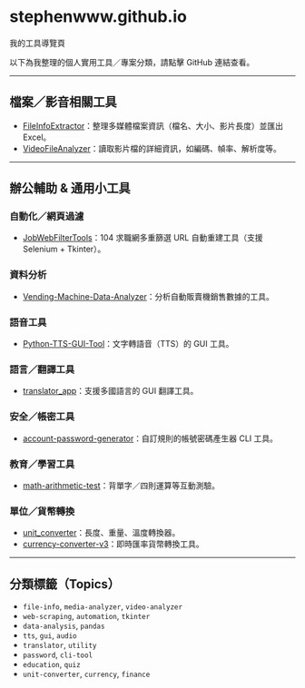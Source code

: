 # stephenwww.github.io
我的工具導覽頁

以下為我整理的個人實用工具／專案分類，請點擊 GitHub 連結查看。

---

## 檔案／影音相關工具
- [FileInfoExtractor](https://github.com/StephenwwW/FileInfoExtractor)：整理多媒體檔案資訊（檔名、大小、影片長度）並匯出 Excel。
- [VideoFileAnalyzer](https://github.com/StephenwwW/VideoFileAnalyzer)：讀取影片檔的詳細資訊，如編碼、幀率、解析度等。

---

## 辦公輔助 & 通用小工具

### 自動化／網頁過濾
- [JobWebFilterTools](https://github.com/StephenwwW/JobWebFilterTools)：104 求職網多重篩選 URL 自動重建工具（支援 Selenium + Tkinter）。

### 資料分析
- [Vending-Machine-Data-Analyzer](https://github.com/StephenwwW/Vending-Machine-Data-Analyzer)：分析自動販賣機銷售數據的工具。

### 語音工具
- [Python-TTS-GUI-Tool](https://github.com/StephenwwW/Python-TTS-GUI-Tool)：文字轉語音（TTS）的 GUI 工具。

### 語言／翻譯工具
- [translator_app](https://github.com/StephenwwW/translator_app)：支援多國語言的 GUI 翻譯工具。

### 安全／帳密工具
- [account-password-generator](https://github.com/StephenwwW/account-password-generator)：自訂規則的帳號密碼產生器 CLI 工具。

### 教育／學習工具
- [math-arithmetic-test](https://github.com/StephenwwW/math-arithmetic-test)：背單字／四則運算等互動測驗。

### 單位／貨幣轉換
- [unit_converter](https://github.com/StephenwwW/unit_converter)：長度、重量、溫度轉換器。
- [currency-converter-v3](https://github.com/StephenwwW/currency-converter-v3)：即時匯率貨幣轉換工具。

---

## 分類標籤（Topics）

- `file-info`, `media-analyzer`, `video-analyzer`
- `web-scraping`, `automation`, `tkinter`
- `data-analysis`, `pandas`
- `tts`, `gui`, `audio`
- `translator`, `utility`
- `password`, `cli-tool`
- `education`, `quiz`
- `unit-converter`, `currency`, `finance`

